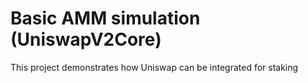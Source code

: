 # Basic AMM simulation (UniswapV2Core)

This project demonstrates how Uniswap can be integrated for staking
